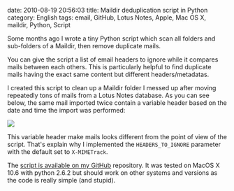 date: 2010-08-19 20:56:03
title: Maildir deduplication script in Python
category: English
tags: email, GitHub, Lotus Notes, Apple, Mac OS X, maildir, Python, Script

Some months ago I wrote a tiny Python script which scan all folders and sub-folders of a Maildir, then remove duplicate mails.

You can give the script a list of email headers to ignore while it compares mails between each others. This is particularly helpful to find duplicate mails having the exact same content but different headers/metadatas.

I created this script to clean up a Maildir folder I messed up after moving repeatedly tons of mails from a Lotus Notes database. As you can see below, the same mail imported twice contain a variable header based on the date and time the import was performed:

![](/static/uploads/2010/08/lotus-notes-x-mimetrack-mail-header.png)

This variable header make mails looks different from the point of view of the script. That's explain why I implemented the `HEADERS_TO_IGNORE` parameter with the default set to `X-MIMETrack`.

The [script is available on my GitHub](http://github.com/kdeldycke/scripts/blob/master/maildir-deduplicate.py) repository. It was tested on MacOS X 10.6 with python 2.6.2 but should work on other systems and versions as the code is really simple (and stupid).
